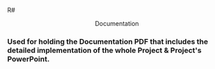 R# <p align="center">Documentation</p>

### Used for holding the Documentation PDF that includes the detailed implementation of the whole Project & Project's PowerPoint.
